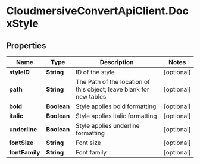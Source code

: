 # CloudmersiveConvertApiClient.DocxStyle

## Properties
Name | Type | Description | Notes
------------ | ------------- | ------------- | -------------
**styleID** | **String** | ID of the style | [optional] 
**path** | **String** | The Path of the location of this object; leave blank for new tables | [optional] 
**bold** | **Boolean** | Style applies bold formatting | [optional] 
**italic** | **Boolean** | Style applies italic formatting | [optional] 
**underline** | **Boolean** | Style applies underline formatting | [optional] 
**fontSize** | **String** | Font size | [optional] 
**fontFamily** | **String** | Font family | [optional] 


